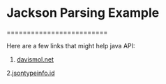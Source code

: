 # Jackson Parsing Example
=========================

Here are a few links that might help java API:

1. [davismol.net](http://www.davismol.net/2015/03/05/jackson-json-deserialize-a-list-of-objects-of-subclasses-of-an-abstract-class/)

2.[jsontypeinfo.id](https://fasterxml.github.io/jackson-annotations/javadoc/2.4/com/fasterxml/jackson/annotation/JsonTypeInfo.Id.html)


